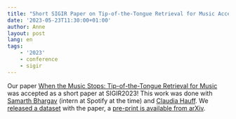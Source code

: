 ```yaml
---
title: "Short SIGIR Paper on Tip-of-the-Tongue Retrieval for Music Accepted!"
date: '2023-05-23T11:30:00+01:00'
author: Anne
layout: post
lang: en
tags:
    - '2023'
    - conference
    - sigir
---
```


Our paper [When the Music Stops: Tip-of-the-Tongue Retrieval for Music](/publications/bhargav2023) was accepted as a short paper at SIGIR2023!
This work was done with [Samarth Bhargav](https://samarthbhargav.github.io/) (intern at Spotify at the time) and [Claudia Hauff](https://chauff.github.io/).
We [released a dataset](https://github.com/spotify-research/tot) with the paper, a [pre-print is available from arXiv](https://arxiv.org/abs/2305.14072).
